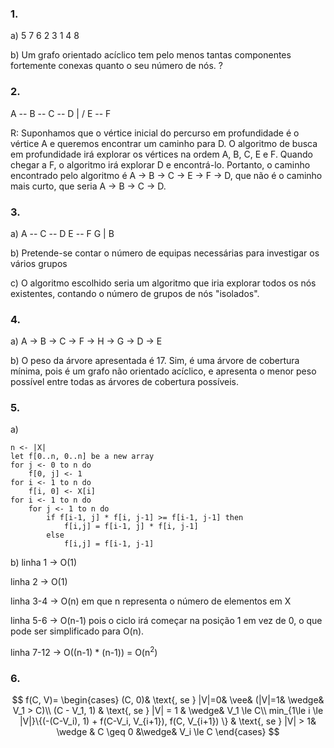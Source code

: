 ### 1.

a) 5 7 6 2 3 1 4 8

b) Um grafo orientado acíclico tem pelo menos tantas componentes fortemente conexas quanto o seu número de nós. ?

### 2.
A -- B -- C -- D
      |      /
      E -- F

R: Suponhamos que o vértice inicial do percurso em profundidade é o vértice A e queremos encontrar um caminho
para D. O algoritmo de busca em profundidade irá explorar os vértices na ordem A, B, C, E e F. Quando chegar
a F, o algoritmo irá explorar D e encontrá-lo. Portanto, o caminho encontrado pelo algoritmo é 
A -> B -> C -> E -> F -> D, que não é o caminho mais curto, que seria A -> B -> C -> D.

### 3.

a)
A -- C -- D   E -- F  G
|
B

b) Pretende-se contar o número de equipas necessárias para investigar os vários grupos

c) O algoritmo escolhido seria um algoritmo que iria explorar todos os nós existentes, contando o número de grupos de nós "isolados".

### 4.
a) A -> B -> C -> F -> H -> G -> D -> E

b) O peso da árvore apresentada é 17. Sim, é uma árvore de cobertura mínima, pois é um grafo não orientado
acíclico, e apresenta o menor peso possível entre todas as árvores de cobertura possíveis.

### 5.
a)
```
n <- |X|
let f[0..n, 0..n] be a new array
for j <- 0 to n do
    f[0, j] <- 1
for i <- 1 to n do
    f[i, 0] <- X[i]
for i <- 1 to n do
    for j <- 1 to n do
        if f[i-1, j] * f[i, j-1] >= f[i-1, j-1] then
            f[i,j] = f[i-1, j] * f[i, j-1]
        else
            f[i,j] = f[i-1, j-1]
```
b)
linha 1 -> O(1)

linha 2 -> O(1)

linha 3-4 -> O(n) em que n representa o número de elementos em X

linha 5-6 -> O(n-1) pois o ciclo irá começar na posição 1 em vez de 0, o que pode ser
simplificado para O(n).

linha 7-12 -> O((n-1) * (n-1)) = O(n$^2$)

### 6.
$$
    f(C, V)= 
\begin{cases}
    (C, 0)& \text{, se } |V|=0& \vee& (|V|=1& \wedge& V_1 > C)\\
    (C - V_1, 1) & \text{, se } |V| = 1 & \wedge& V_1 \le C\\
    min_{1\le i \le |V|}\{(-(C-V_i), 1) + f(C-V_i, V_{i+1}), f(C, V_{i+1}) \} & \text{, se } |V| > 1& \wedge & C \geq 0 &\wedge& V_i \le C
\end{cases}
$$